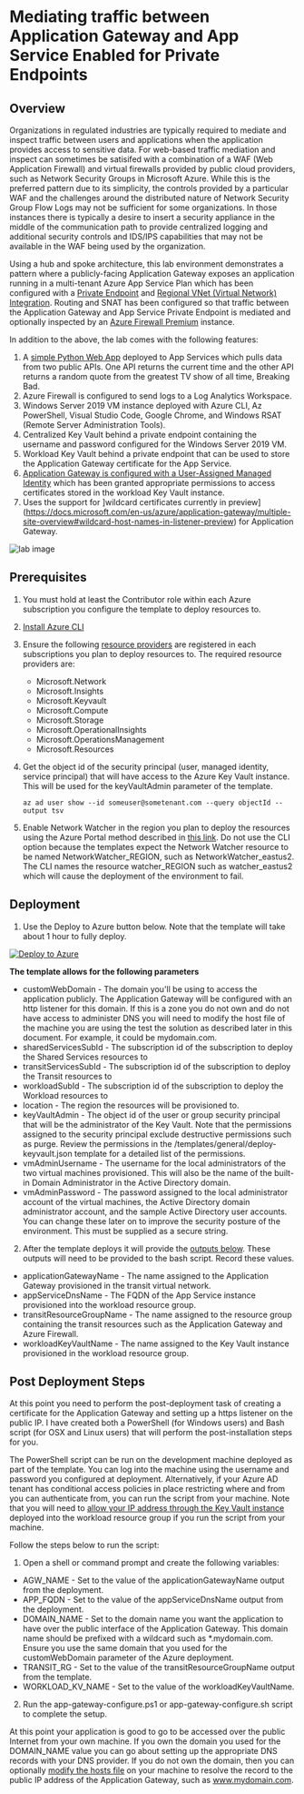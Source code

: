 # Mediating traffic between Application Gateway and App Service Enabled for Private Endpoints

## Overview
Organizations in regulated industries are typically required to mediate and inspect traffic between users and applications when the application provides access to sensitive data. For web-based traffic mediation and inspect can sometimes be satisifed with a combination of a WAF (Web Application Firewall) and virtual firewalls provided by public cloud providers, such as Network Security Groups in Microsoft Azure. While this is the preferred pattern due to its simplicity, the controls provided by a particular WAF and the challenges around the distributed nature of Network Security Group Flow Logs may not be sufficient for some organizations. In those instances there is typically a desire to insert a security appliance in the middle of the communication path to provide centralized logging and additional security controls and IDS/IPS capabilities that may not be available in the WAF being used by the organization.

Using a hub and spoke architecture, this lab environment demonstrates a pattern where a publicly-facing Application Gateway exposes an application running in a multi-tenant Azure App Service Plan which has been configured with a [Private Endpoint](https://docs.microsoft.com/en-us/azure/private-link/private-endpoint-overview) and [Regional VNet (Virtual Network) Integration](https://docs.microsoft.com/en-us/azure/app-service/web-sites-integrate-with-vnet#regional-vnet-integration). Routing and SNAT has been configured so that traffic between the Application Gateway and App Service Private Endpoint is mediated and optionally inspected by an [Azure Firewall Premium](https://docs.microsoft.com/en-us/azure/firewall/premium-features) instance.

In addition to the above, the lab comes with the following features:

1. A [simple Python Web App](https://github.com/mattfeltonma/python-sample-web-app) deployed to App Services which pulls data from two public APIs. One API returns the current time and the other API returns a random quote from the greatest TV show of all time, Breaking Bad.
2. Azure Firewall is configured to send logs to a Log Analytics Workspace.
3. Windows Server 2019 VM instance deployed with Azure CLI, Az PowerShell, Visual Studio Code, Google Chrome, and Windows RSAT (Remote Server Administration Tools).
4. Centralized Key Vault behind a private endpoint containing the username and password configured for the Windows Server 2019 VM.
5. Workload Key Vault behind a private endpoint that can be used to store the Application Gateway certificate for the App Service.
6. [Application Gateway is configured with a User-Assigned Managed Identity](https://docs.microsoft.com/en-us/azure/application-gateway/key-vault-certs) which has been granted appropriate permissions to access certificates stored in the workload Key Vault instance.
7. Uses the support for ]wildcard certificates currently in preview](https://docs.microsoft.com/en-us/azure/application-gateway/multiple-site-overview#wildcard-host-names-in-listener-preview) for Application Gateway.

![lab image](https://github.com/mattfeltonma/azure-labs/blob/master/app-gw-app-service-pe/images/app-gw-app-svc-pe.png)

## Prerequisites
1. You must hold at least the Contributor role within each Azure subscription you configure the template to deploy resources to. 

2. [Install Azure CLI](https://docs.microsoft.com/en-us/cli/azure/install-azure-cli)

3. Ensure the following [resource providers](https://docs.microsoft.com/en-us/azure/azure-resource-manager/management/resource-providers-and-types) are registered in each subscriptions you plan to deploy resources to. The required resource providers are:

    * Microsoft.Network
    * Microsoft.Insights
    * Microsoft.Keyvault
    * Microsoft.Compute
    * Microsoft.Storage
    * Microsoft.OperationalInsights
    * Microsoft.OperationsManagement
    * Microsoft.Resources
    
4. Get the object id of the security principal (user, managed identity, service principal) that will have access to the Azure Key Vault instance. This will be used for the keyVaultAdmin parameter of the template.

    `az ad user show --id someuser@sometenant.com --query objectId --output tsv`

5. Enable Network Watcher in the region you plan to deploy the resources using the Azure Portal method described in [this link](https://docs.microsoft.com/en-us/azure/network-watcher/network-watcher-create#create-a-network-watcher-in-the-portal). Do not use the CLI option because the templates expect the Network Watcher resource to be named NetworkWatcher_REGION, such as NetworkWatcher_eastus2. The CLI names the resource watcher_REGION such as watcher_eastus2 which will cause the deployment of the environment to fail.

## Deployment
1. Use the Deploy to Azure button below. Note that the template will take about 1 hour to fully deploy. 

[![Deploy to Azure](https://aka.ms/deploytoazurebutton)](https://portal.azure.com/#create/Microsoft.Template/uri/https%3A%2F%2Fraw.githubusercontent.com%2Fmattfeltonma%2Fazure-labs%2Fmaster%2Fapp-gw-app-service-pe%2Fazuredeploy.json)

**The template allows for the following parameters**
* customWebDomain - The domain you'll be using to access the application publicly. The Application Gateway will be configured with an http listener for this domain. If this is a zone you do not own and do not have access to administer DNS you will need to modify the host file of the machine you are using the test the solution as described later in this document. For example, it could be mydomain.com.
* sharedServicesSubId - The subscription id of the subscription to deploy the Shared Services resources to
* transitServicesSubId - The subscription id of the subscription to deploy the Transit resources to
* workloadSubId - The subscription id of the subscription to deploy the Workload resources to 
* location - The region the resources will be provisioned to.
* keyVaultAdmin - The object id of the user or group security principal that will be the administrator of the Key Vault. Note that the permissions assigned to the security principal exclude destructive permissions such as purge. Review the permissions in the /templates/general/deploy-keyvault.json template for a detailed list of the permissions.
* vmAdminUsername - The username for the local administrators of the two virtual machines provisioned. This will also be the name of the built-in Domain Administrator in the Active Directory domain.
* vmAdminPassword - The password assigned to the local administrator account of the virtual machines, the Active Directory domain administrator account, and the sample Active Directory user accounts. You can change these later on to improve the security posture of the environment. This must be supplied as a secure string.

2. After the template deploys it will provide the [outputs below](https://docs.microsoft.com/en-us/azure/azure-resource-manager/templates/outputs?tabs=azure-powershell#get-output-values). These outputs will need to be provided to the bash script. Record these values.

* applicationGatewayName - The name assigned to the Application Gateway provisioned in the transit virtual network.
* appServiceDnsName - The FQDN of the App Service instance provisioned into the workload resource group.
* transitResourceGroupName - The name assigned to the resource group containing the transit resources such as the Application Gateway and Azure Firewall.
* workloadKeyVaultName - The name assigned to the Key Vault instance provisioned in the workload resource group.

## Post Deployment Steps

At this point you need to perform the post-deployment task of creating a certificate for the Application Gateway and setting up a https listener on the public IP. I have created both a PowerShell (for Windows users) and Bash script (for OSX and Linux users) that will perform the post-installation steps for you. 

The PowerShell script can be run on the development machine deployed as part of the template. You can log into the machine using the username and password you configured at deployment. Alternatively, if your Azure AD tenant has conditional access policies in place restricting where and from you can authenticate from, you can run the script from your machine. Note that you will need to [allow your IP address through the Key Vault instance](https://docs.microsoft.com/en-us/azure/key-vault/general/network-security) deployed into the workload resource group if you run the script from your machine.

Follow the steps below to run the script:

1. Open a shell or command prompt and create the following variables:

* AGW_NAME - Set to the value of the applicationGatewayName output from the deployment.
* APP_FQDN - Set to the value of the appServiceDnsName output from the deployment.
* DOMAIN_NAME - Set to the domain name you want the application to have over the public interface of the Application Gateway. This domain name should be prefixed with a wildcard such as *.mydomain.com. Ensure you use the same domain that you used for the customWebDomain parameter of the Azure deployment.
* TRANSIT_RG - Set to the value of the transitResourceGroupName output from the template.
* WORKLOAD_KV_NAME - Set to the value of the workloadKeyVaultName.

2. Run the app-gateway-configure.ps1 or app-gateway-configure.sh script to complete the setup. 

At this point your application is good to go to be accessed over the public Internet from your own machine. If you own the domain you used for the DOMAIN_NAME value you can go about setting up the appropriate DNS records with your DNS provider. If you do not own the domain, then you can optionally [modify the hosts file](https://www.groovypost.com/howto/edit-hosts-file-windows-10/) on your machine to resolve the record to the public IP address of the Application Gateway, such as www.mydomain.com.


